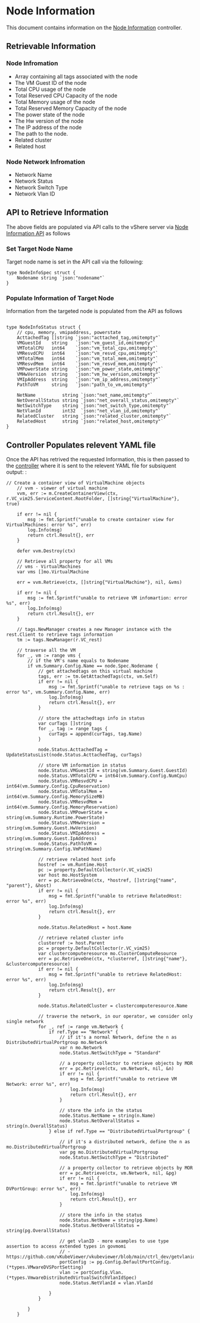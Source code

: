# Node Information 

This document contains information on the [Node Information](https://github.com/vKubeViewer/vkubeviewer/blob/main/controllers/nodeinfo_controller.go) controller.

## Retrievable Information 

### Node Infromation 

- Array containing all tags associated with the node
- The VM Guest ID of the node
- Total CPU usage of the node
- Total Reserved CPU Capacity of the node
- Total Memory usage of the node
- Total Reserved Memory Capacity of the node
- The power state of the node
- The Hw version of the node
- The IP address of the node
- The path to the node.
- Related cluster
- Related host

### Node Network Infromation 

- Network Name
- Network Status
- Network Switch Type
- Network Vlan ID




## API to Retrieve Information

The above fields are populated via API calls to the vShere server via [Node Information API](https://github.com/vKubeViewer/vkubeviewer/blob/main/api/v1/nodeinfo_types.go) as follows

### Set Target Node Name

Target node name is set in the API call via the following:

```
type NodeInfoSpec struct {
	Nodename string `json:"nodename"`
}

```

### Populate Information of Target Node

Information from the targeted node is populated from the API as follows

```

type NodeInfoStatus struct {
	// cpu, memory, vmipaddress, powerstate
	ActtachedTag []string `json:"acttached_tag,omitempty"`
	VMGuestId    string   `json:"vm_guest_id,omitempty"`
	VMTotalCPU   int64    `json:"vm_total_cpu,omitempty"`
	VMResvdCPU   int64    `json:"vm_resvd_cpu,omitempty"`
	VMTotalMem   int64    `json:"vm_total_mem,omitempty"`
	VMResvdMem   int64    `json:"vm_resvd_mem,omitempty"`
	VMPowerState string   `json:"vm_power_state,omitempty"`
	VMHwVersion  string   `json:"vm_hw_version,omitempty"`
	VMIpAddress  string   `json:"vm_ip_address,omitempty"`
	PathToVM     string   `json:"path_to_vm,omitempty"`

	NetName          string `json:"net_name,omitempty"`
	NetOverallStatus string `json:"net_overall_status,omitempty"`
	NetSwitchType    string `json:"net_switch_type,omitempty"`
	NetVlanId        int32  `json:"net_vlan_id,omitempty"`
	RelatedCluster   string `json:"related_cluster,omitempty"`
	RelatedHost      string `json:"related_host,omitempty"`
}

```


## Controller Populates relevent YAML file

Once the API has retrived the requested Information, this is then passed to the [controller](https://github.com/vKubeViewer/vkubeviewer/blob/main/controllers/nodeinfo_controller.go) where it is sent to the relevent YAML file for subsiquent output:
:

```
// Create a container view of VirtualMachine objects
	// vvm - viewer of virtual machine
	vvm, err := m.CreateContainerView(ctx, r.VC_vim25.ServiceContent.RootFolder, []string{"VirtualMachine"}, true)

	if err != nil {
		msg := fmt.Sprintf("unable to create container view for VirtualMachines: error %s", err)
		log.Info(msg)
		return ctrl.Result{}, err
	}

	defer vvm.Destroy(ctx)

	// Retrieve all property for all VMs
	// vms - VirtualMachines
	var vms []mo.VirtualMachine

	err = vvm.Retrieve(ctx, []string{"VirtualMachine"}, nil, &vms)

	if err != nil {
		msg := fmt.Sprintf("unable to retrieve VM infomartion: error %s", err)
		log.Info(msg)
		return ctrl.Result{}, err
	}

	// tags.NewManager creates a new Manager instance with the rest.Client to retrieve tags information
	tm := tags.NewManager(r.VC_rest)

	// traverse all the VM
	for _, vm := range vms {
		// if the VM's name equals to Nodename
		if vm.Summary.Config.Name == node.Spec.Nodename {
			// get attachedtags on this virtual machine
			tags, err := tm.GetAttachedTags(ctx, vm.Self)
			if err != nil {
				msg := fmt.Sprintf("unable to retrieve tags on %s : error %s", vm.Summary.Config.Name, err)
				log.Info(msg)
				return ctrl.Result{}, err
			}

			// store the attachedtags info in status
			var curTags []string
			for _, tag := range tags {
				curTags = append(curTags, tag.Name)
			}

			node.Status.ActtachedTag = UpdateStatusList(node.Status.ActtachedTag, curTags)

			// store VM information in status
			node.Status.VMGuestId = string(vm.Summary.Guest.GuestId)
			node.Status.VMTotalCPU = int64(vm.Summary.Config.NumCpu)
			node.Status.VMResvdCPU = int64(vm.Summary.Config.CpuReservation)
			node.Status.VMTotalMem = int64(vm.Summary.Config.MemorySizeMB)
			node.Status.VMResvdMem = int64(vm.Summary.Config.MemoryReservation)
			node.Status.VMPowerState = string(vm.Summary.Runtime.PowerState)
			node.Status.VMHwVersion = string(vm.Summary.Guest.HwVersion)
			node.Status.VMIpAddress = string(vm.Summary.Guest.IpAddress)
			node.Status.PathToVM = string(vm.Summary.Config.VmPathName)

			// retrieve related host info
			hostref := vm.Runtime.Host
			pc := property.DefaultCollector(r.VC_vim25)
			var host mo.HostSystem
			err = pc.RetrieveOne(ctx, *hostref, []string{"name", "parent"}, &host)
			if err != nil {
				msg = fmt.Sprintf("unable to retrieve RelatedHost: error %s", err)
				log.Info(msg)
				return ctrl.Result{}, err
			}

			node.Status.RelatedHost = host.Name

			// retrieve related cluster info
			clusterref := host.Parent
			pc = property.DefaultCollector(r.VC_vim25)
			var clustercomputeresource mo.ClusterComputeResource
			err = pc.RetrieveOne(ctx, *clusterref, []string{"name"}, &clustercomputeresource)
			if err != nil {
				msg = fmt.Sprintf("unable to retrieve RelatedHost: error %s", err)
				log.Info(msg)
				return ctrl.Result{}, err
			}

			node.Status.RelatedCluster = clustercomputeresource.Name

			// traverse the network, in our operator, we consider only single network
			for _, ref := range vm.Network {
				if ref.Type == "Network" {
					// if it's a normal Network, define the n as DistributedVirtualPortgroup mo.Network
					var n mo.Network
					node.Status.NetSwitchType = "Standard"

					// a property collector to retrieve objects by MOR
					err = pc.Retrieve(ctx, vm.Network, nil, &n)
					if err != nil {
						msg = fmt.Sprintf("unable to retrieve VM Network: error %s", err)
						log.Info(msg)
						return ctrl.Result{}, err
					}

					// store the info in the status
					node.Status.NetName = string(n.Name)
					node.Status.NetOverallStatus = string(n.OverallStatus)
				} else if ref.Type == "DistributedVirtualPortgroup" {

					// if it's a distributed network, define the n as mo.DistributedVirtualPortgroup
					var pg mo.DistributedVirtualPortgroup
					node.Status.NetSwitchType = "Distributed"

					// a property collector to retrieve objects by MOR
					err = pc.Retrieve(ctx, vm.Network, nil, &pg)
					if err != nil {
						msg = fmt.Sprintf("unable to retrieve VM DVPortGroup: error %s", err)
						log.Info(msg)
						return ctrl.Result{}, err
					}

					// store the info in the status
					node.Status.NetName = string(pg.Name)
					node.Status.NetOverallStatus = string(pg.OverallStatus)

					// get vlanID - more examples to use type assertion to access extended types in govmomi
					// - https://github.com/vKubeViewer/vkubeviewer/blob/main/ctrl_dev/getvlanid/main.go
					portConfig := pg.Config.DefaultPortConfig.(*types.VMwareDVSPortSetting)
					vlan := portConfig.Vlan.(*types.VmwareDistributedVirtualSwitchVlanIdSpec)
					node.Status.NetVlanId = vlan.VlanId

				}
			}

		}
	}

```